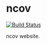 # ncov

[![Build Status](https://travis-ci.org/pzhaonet/ncov.svg?branch=master)](https://travis-ci.org/pzhaonet/ncov)

ncov website.
